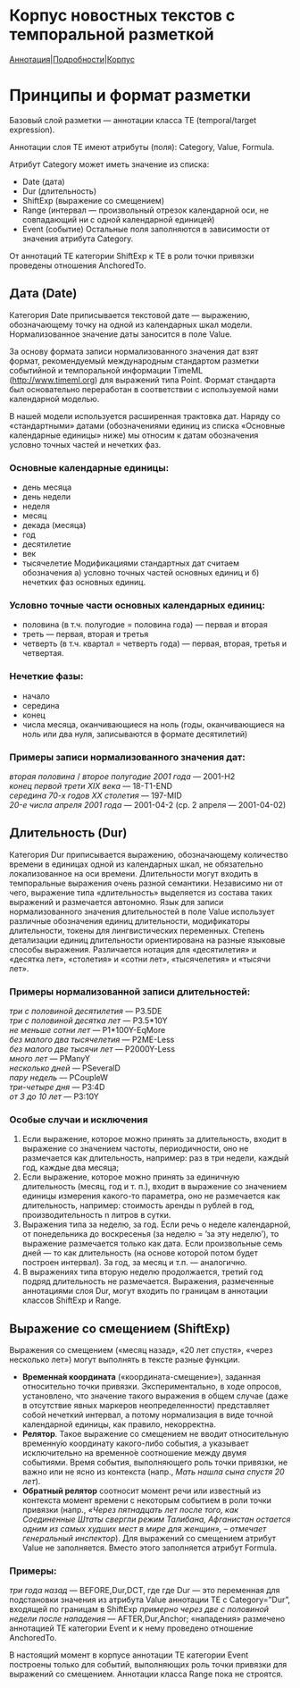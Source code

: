 # Корпус новостных текстов с темпоральной разметкой

[Аннотация](https://yes2helen.github.io/RuTimeCor/index.html)|[Подробности](https://yes2helen.github.io/RuTimeCor/details.html)|[Корпус](https://yes2helen.github.io/RuTimeCor/files.html)

# Принципы и формат разметки

Базовый слой разметки — аннотации класса TE (temporal/target expression).  

Аннотации слоя TE имеют атрибуты (поля): Category, Value, Formula.  

Атрибут Category может иметь значение из списка:
- Date (дата)
- Dur (длительность) 
- ShiftExp (выражение со смещением) 
- Range (интервал — произвольный отрезок календарной оси, не совпадающий ни с одной календарной единицей) 
- Event (событие)
Остальные поля заполняются в зависимости от значения атрибута Category.

От аннотаций TE категории ShiftExp к TE в роли точки привязки проведены отношения AnchoredTo. 

## Дата (Date)

Категория Date приписывается текстовой дате — выражению, обозначающему точку на одной из календарных шкал модели. Нормализованное значение даты заносится в поле Value.  

За основу формата записи нормализованного значения дат взят формат, рекомендуемый международным стандартом разметки событийной и темпоральной информации TimeML (http://www.timeml.org) для выражений типа Point. Формат стандарта был основательно переработан в соответствии с используемой нами календарной моделью. 

В нашей модели используется расширенная трактовка дат. Наряду со «стандартными» датами (обозначениями единиц из списка «Основные календарные единицы» ниже) мы относим к датам обозначения условно точных частей и нечетких фаз. 

### Основные календарные единицы:
- день месяца
- день недели
- неделя
- месяц
- декада (месяца)
- год
- десятилетие 
- век
- тысячелетие
Модификациями стандартных дат считаем обозначения а) условно точных частей основных единиц и б) нечетких фаз основных единиц.

### Условно точные части основных календарных единиц:
- половина (в т.ч. полугодие = половина года) — первая и вторая
- треть — первая, вторая и третья 
- четверть (в т.ч. квартал = четверть года) — первая, вторая, третья и четвертая.

### Нечеткие фазы:
- начало
- середина
- конец 
- числа месяца, оканчивающиеся на ноль (годы, оканчивающиеся на ноль или два нуля, записываются в формате десятилетий)

### Примеры записи нормализованного значения дат:

*вторая половина* / *второе полугодие 2001 года* — 2001-H2  
*конец первой трети XIX века* — 18-T1-END  
*середина 70-х годов XX столетия* — 197-MID  
*20-е числа апреля 2001 года* — 2001-04-2 (ср. 2 апреля — 2001-04-02)

## Длительность (Dur)
Категория Dur приписывается выражению, обозначающему количество времени в единицах одной из календарных шкал, не обязательно локализованное на оси времени. 
Длительности могут входить в темпоральные выражения очень разной семантики. Независимо ни от чего, выражение типа «длительность» выделяется из состава таких выражений и размечается автономно. 
Язык для записи нормализованного значения длительностей в поле Value использует различные обозначения единиц длительности, модификаторы длительности, токены для лингвистических переменных. 
Степень детализации единиц длительности ориентирована на разные языковые способы выражения. Различается нотация для «десятилетия» и «десятка лет», «столетия» и «сотни лет», «тысячелетия» и «тысячи лет». 

### Примеры нормализованной записи длительностей: 
*три с половиной десятилетия* — P3.5DE  
*три с половиной десятка лет* — P3.5\*10Y  
*не меньше сотни лет* — P1\*100Y-EqMore  
*без малого два тысячелетия* — P2ME-Less  
*без малого две тысячи лет* — P2000Y-Less  
*много лет* — PManyY  
*несколько дней* — PSeveralD  
*пару недель* — PCoupleW  
*три-четыре дня* — P3:4D  
*от 3 до 10 лет* — P3:10Y  

### Особые случаи и исключения
1. Если выражение, которое можно принять за длительность, входит в выражение со значением частоты, периодичности, оно не размечается как длительность, например: раз в три недели, каждый год, каждые два месяца;
2. Если выражение, которое можно принять за единичную длительность (месяц, год и т. п.), входит в выражение со значением единицы измерения какого-то параметра, оно не размечается как длительность, например: стоимость аренды n рублей в год, производительность n литров в сутки. 
3. Выражения типа за неделю, за год. Если речь о неделе календарной, от понедельника до воскресенья (за неделю = ’за эту неделю’), то выражение размечается только как дата. Если произвольные семь дней — то как длительность (на основе которой потом будет построен интервал). За год, за месяц и т.п. — аналогично. 
4. В выражениях типа вторую неделю продолжается, третий год подряд длительность не  размечается. 
Выражения, размеченные аннотациями слоя Dur, могут входить по границам в аннотации классов ShiftExp и Range. 

## Выражение со смещением (ShiftExp)
Выражения со смещением («месяц назад», «20 лет спустя», «через несколько лет») могут выполнять в тексте разные функции. 
- **Временна́я координата** («координата-смещение»), заданная относительно точки привязки. Экспериментально, в ходе опросов, установлено, что значение такого выражения в общем случае (даже в отсутствие явных маркеров неопределенности) представляет собой нечеткий интервал, а потому нормализация в виде точной календарной единицы, как правило, некорректна. 
- **Релятор**. Такое выражение со смещением не вводит относительную временну́ю координату какого-либо события, а указывает исключительно на временно́е соотношение между двумя событиями. Время события, выполняющего роль точки привязки, не важно или не ясно из контекста (напр., *Мать нашла сына спустя 20 лет*). 
- **Обратный релятор** соотносит момент речи или известный из контекста момент времени с некоторым событием в роли точки привязки (напр., *«Через пятнадцать лет после того, как Соединенные Штаты свергли режим Талибана, Афганистан остается одним из самых худших мест в мире для женщин», – отмечает генеральный инспектор*).
Для выражений со смещением атрибут Value не заполняется. Вместо этого заполняется атрибут Formula. 

### Примеры: 
*три года назад* — BEFORE,Dur,DCT, где где Dur — это переменная для подстановки значения из атрибута Value аннотации TE c Category=”Dur”, входящей по границам в ShiftExp
*примерно через две с половиной недели после нападения*  — AFTER,Dur,Anchor; «нападения» размечено аннотацией TE категории Event и к нему проведено отношение AnchoredTo.

В настоящий момент в корпусе аннотации TE категории Event построены только для событий, выполняющих роль точки привязки для выражений со смещением. Аннотации класса Range пока не строятся. 


